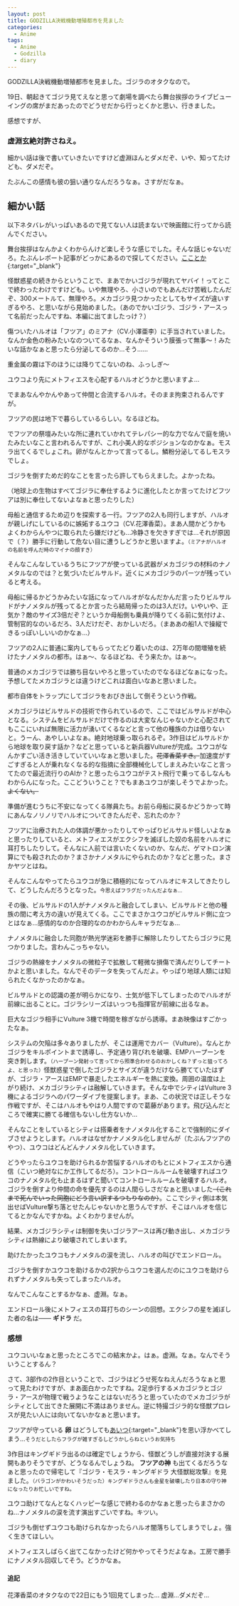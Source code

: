 ```yaml
---
layout: post
title: GODZILLA決戦機動増殖都市を見ました
categories:
  - Anime
tags:
  - Anime
  - Godzilla
  - diary
---
```


GODZILLA決戦機動増殖都市を見ました。ゴジラのオタクなので。

19日、朝起きてゴジラ見てえなと思って劇場を調べたら舞台挨拶のライブビューイングの席がまだあったのでどうせだから行っとくかと思い、行きました。

感想ですが、

### 虚淵玄絶対許さねえ。

細かい話は後で書いていきたいですけど虚淵ほんとダメだぞ、いや、知ってたけども、ダメだぞ。

たぶんこの感情も彼の狙い通りなんだろうなぁ。さすがだなぁ。

## 細かい話

以下ネタバレがいっぱいあるので見てない人は読まないで映画館に行ってから読んでください。

舞台挨拶はなんかよくわからんけど楽しそうな感じでした。そんな話じゃないだろ。たぶんレポート記事がどっかにあるので探してください。[こことか](https://cho-animedia.jp/event/46966/){:target="_blank"}

怪獣惑星の続きからということで、まあでかいゴジラが現れてヤバイ！ってとこで終わったわけですけども。いや無理やろ、小さいのでもあんだけ苦戦したんだぞ、300メートルて、無理やろ。メカゴジラ見つかったとしてもサイズが違いすぎるやろ、と思いながら見始めました。（あのでかいゴジラ、ゴジラ・アースって名前だったんですね、本編に出てましたっけ？）

傷ついたハルオは「フツア」のミアナ（CV.小澤亜李）に手当されていました。なんか金色の粉みたいなのついてるなぁ、なんかそういう膜張って無事～！みたいな話かなぁと思ったら分泌してるのか…そう……

重金属の霧は下のほうには降りてこないのね、ふっしぎ～

ユウコより先にメトフィエスを心配するハルオどうかと思いますよ…

でまあなんやかんやあって仲間と合流するハルオ。そのまま拘束されるんですが。

フツアの民は地下で暮らしているらしい。なるほどね。

でフツアの祭壇みたいな所に連れていかれてテレパシー的な力でなんで庭を焼いたみたいなこと言われるんですが、これ小美人的なポジションなのかなぁ。モスラ出てくるでしょこれ。卵がなんとかって言ってるし。鱗粉分泌してるしモスラでしょ。

ゴジラを倒すためだ的なことを言ったら許してもらえました。よかったね。

（地球上の生物はすべてゴジラに奉仕するように進化したとか言ってたけどフツアは別に奉仕してないよなぁと思ったりした）

母船と通信するため辺りを探索する一行。フツアの2人も同行しますが、ハルオが親しげにしているのに嫉妬するユウコ（CV.花澤香菜）。まあ人間かどうかもよくわからんやつに取られたら嫌だけども…冷静さを欠きすぎでは…それが原因で（？）勝手に行動して危ない目に遭うしどうかと思いますよ。<small>（ミアナがハルオの名前を呼んだ時のマイナの顔すき）</small>

そんなこんなしているうちにフツアが使っている武器がメカゴジラの材料のナノメタルなのでは？と気づいたビルサルド。近くにメカゴジラのパーツが残っていると考える。

母船に帰るかどうかみたいな話になってハルオがなんだかんだ言ったりビルサルドがナノメタルが残ってるとか言ったら結局帰ったのは3人だけ。いやいや、正気か？敵のサイズ3倍だぞ？というか母船側も乗員が降りてくる前に気付けよ、管制官的なのいるだろ、3人だけだぞ、おかしいだろ。（まああの船1人で操縦できるっぽいしいいのかなぁ…）

フツアの2人に普通に案内してもらってたどり着いたのは、2万年の間増殖を続けたナノメタルの都市。はぁ～、なるほどね、そう来たか。はぁ～。

普通のメカゴジラでは勝ち目ないやろと思っていたのでなるほどなぁになった。予想してたメカゴジラとは違うけどこれは面白いなあと思いました。

都市自体をトラップにしてゴジラをおびき出して倒そうという作戦。

メカゴジラはビルサルドの技術で作られているので、ここではビルサルドが中心となる。システムをビルサルドだけで作るのは大変なんじゃないかと心配されてもここにいれば無限に活力が湧いてくるなどと言って他の種族の力は借りないと。うーん、あやしいよなぁ。絶対地球乗っ取られるぞ。3作目はビルサルドから地球を取り戻す話か？などと思っていると新兵器Vultureが完成。ユウコがなんかすごい活き活きしていていいなぁと思いました。<s>花澤香菜すき。</s>加速度がすごすぎると人が乗れなくなる的な指摘に全部機械化してしまえみたいなこと言ってたので最近流行りのAIか？と思ったらユウコがテスト飛行で乗ってるしなんもわからんになった。ここどういうこと？でもまあユウコが楽しそうでよかった。<s>よくない。</s>

準備が進むうちに不安になってくる隊員たち。お前ら母船に戻るかどうかって時にあんなノリノリでハルオについてきたんだぞ、忘れたのか？

フツアに治療された人の体調が悪かったりしてやっぱりビルサルド怪しいよなぁと思ったりしていると、メトフィエスがエクシフを滅ぼした奴の名前をハルオに耳打ちしたりして。そんなに人前では言いたくないのか、なんだ、ゲマトロン演算にでも殺されたのか？まさかナノメタルにやられたのか？などと思った。まさかヤツとはね。

そんなこんなやってたらユウコが急に積極的になってハルオにキスしてきたりして、どうしたんだろうとなった。<small>今思えばフラグだったんだよなぁ…</small>

その後、ビルサルドの1人がナノメタルと融合してしまい、ビルサルドと他の種族の間に考え方の違いが見えてくる。ここでまさかユウコがビルサルド側に立つとはなぁ…感情的なのか合理的なのかわからんキャラだなぁ…

ナノメタルに融合した同胞が熱光学迷彩を勝手に解除したりしてたらゴジラに見つかりました。言わんこっちゃない。

ゴジラの熱線をナノメタルの微粒子で拡散して軽微な損傷で済んだりしてチートかよと思いました。なんでそのデータを失ってんだよ。やっぱり地球人類には知られたくなかったのかなぁ。

ビルサルドとの認識の差が明らかになり、士気が低下してしまったのでハルオが前線に出ることに。ゴジラシリーズはいっつも指揮官が前線に出るなぁ。

巨大なゴジラ相手にVulture 3機で時間を稼ぎながら誘導。まあ映像はすごかったなぁ。

システムの欠陥は多々ありましたが、そこは運用でカバー（Vulture）。なんとかゴジラをキルポイントまで誘導し、予定通り背びれを破壊、EMPハープーンを突き刺します。<small>（ハープーン発射って言ってから照準合わせるのおかしくね？ずっと狙ってろよ、と思った）</small>怪獣惑星で倒したゴジラとサイズが違うだけなら勝てていたはずが、ゴジラ・アースはEMPで暴走したエネルギーを熱に変換。周囲の温度は上がり続け、メカゴジラシティは融解していきます。そんな中でシティはVulture 3機によるゴジラへのパワーダイブを提案します。まあ、この状況では正しそうな作戦ですが、そこはハルオもやはり人間ですので葛藤があります。飛び込んだところで確実に勝てる確信もないし仕方ないか…

そんなことをしているとシティは搭乗者をナノメタル化することで強制的にダイブさせようとします。ハルオはなぜかナノメタル化しませんが（たぶんフツアのやつ）、ユウコはどんどんナノメタル化していきます。

どうやったらユウコを助けられるか苦悩するハルオのもとにメトフィエスから通信（こいつ絶対なにか工作してるだろ）。コントロールルームを破壊すればユウコのナノメタル化も止まるはずと聞いてコントロールルームを破壊するハルオ。ゴジラを倒すより仲間の命を優先するのは人間らしさだなぁと思いました<s>（これまで死んでいった同胞にどう言い訳するつもりなのか）</s>。ここでシティ側は本気出せばVulture撃ち落とせたんじゃないかと思うんですが、そこはハルオを信じてるとかなんですかね。よくわかりませんが。

結果、メカゴジラシティは制御を失いゴジラアースは再び動き出し、メカゴジラシティは熱線により破壊されてしまいます。

助けたかったユウコもナノメタルの涙を流し、ハルオの叫びでエンドロール。

ゴジラを倒すかユウコを助けるかの2択からユウコを選んだのにユウコを助けられずナノメタルも失ってしまったハルオ。

なんでこんなことするかなぁ、虚淵。なぁ。

エンドロール後にメトフィエスの耳打ちのシーンの回想。エクシフの星を滅ぼした者の名は―― **ギドラ** だ。

### 感想

ユウコいいなぁと思ったところでこの結末かよ。はぁ。虚淵。なぁ。なんでそういうことするん？

さて、3部作の2作目ということで、ゴジラはどうせ死なねえんだろうなぁと思って見たわけですが、まあ面白かったですね。2足歩行するメカゴジラとゴジラ・アースが物理で戦うようなことはないだろうと思っていたのでメカゴジラがシティとして出てきた展開に不満はありません。逆に特撮ゴジラ的な怪獣プロレスが見たい人には向いてないかなぁと思います。

フツアが守っている **卵** はどうしても[あいつ](https://ja.wikipedia.org/wiki/%E3%83%A2%E3%82%B9%E3%83%A9){:target="_blank"}を思い浮かべてしまう…<small>そうだとしたらフラグが雑すぎるしどうかしらねというお気持ち</small>

3作目はキングギドラ出るのは確定でしょうから、怪獣どうしが直接対決する展開もありそうですが、どうなるんでしょうね。 **フツアの神** も出てくるだろうなぁと思ったので帰宅して『ゴジラ・モスラ・キングギドラ 大怪獣総攻撃』を見ました。<small>（バラゴンがかわいそうだった）キングギドラさんも金星を破壊したり日本の守り神になったりお忙しいですね。</small>

ユウコ助けてなんとなくハッピーな感じで終わるのかなぁと思ったらまさかのね…ナノメタルの涙を流す演出すごいですね。キツい。

ゴジラも倒せずユウコも助けられなかったらハルオ闇落ちしてしまうでしょ。強く生きてほしい。

メトフィエスしばらく出てこなかったけど何かやってそうだよなぁ。工房で勝手にナノメタル回収してそう。どうかなぁ。

#### 追記
花澤香菜のオタクなので22日にもう1回見てしまった… 虚淵…ダメだぞ…
